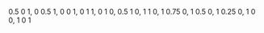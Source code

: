 0.5 0 1, 
0 0.5 1, 
0 0 1, 
0 1 1, 
0 1 0, 
0.5 1 0, 
1 1 0, 
1 0.75 0, 
1 0.5 0, 
1 0.25 0, 
1 0 0,
1 0 1